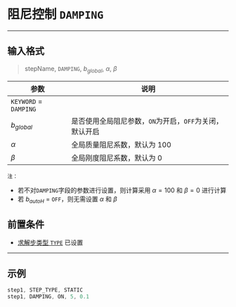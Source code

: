 # 阻尼控制 `DAMPING`

---

## 输入格式

> stepName, `DAMPING`, $b_{global}$, $\alpha$, $\beta$

| 参数                  | 说明                                                    |
| --------------------- | ------------------------------------------------------- |
| `KEYWORD` = `DAMPING` |                                                         |
| $b_{global}$          | 是否使用全局阻尼参数，`ON`为开启，`OFF`为关闭，默认开启 |
| $\alpha$              | 全局质量阻尼系数，默认为 100                            |
| $\beta$               | 全局刚度阻尼系数，默认为 0                              |

`注：`
- 若不对`DAMPING`字段的参数进行设置，则计算采用 $\alpha=100$ 和 $\beta=0$ 进行计算
- 若 $b_{autoH}$ = `OFF`，则无需设置 $\alpha$ 和 $\beta$

## 前置条件

- [求解步类型 `TYPE`](/STEP/GENERAL/TYPE.md) 已设置

---

## 示例

```c
step1, STEP_TYPE, STATIC
step1, DAMPING, ON, 5, 0.1
```